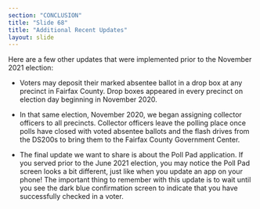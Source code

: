 ```yaml
---
section: "CONCLUSION"
title: "Slide 68"
title: "Additional Recent Updates"
layout: slide
---
```


Here are a few other updates that were implemented prior to the November 2021 election:

- Voters may deposit their marked absentee ballot in a drop box at any precinct in Fairfax County. Drop boxes appeared in every precinct on election day beginning in November 2020.

- In that same election, November 2020, we began assigning collector officers to all precincts. Collector officers leave the polling place once polls have closed with voted absentee ballots and the flash drives from the DS200s to bring them to the Fairfax County Government Center.

- The final update we want to share is about the Poll Pad application. If you served prior to the June 2021 election, you may notice the Poll Pad screen looks a bit different, just like when you update an app on your phone! The important thing to remember with this update is to wait until you see the dark blue confirmation screen to indicate that you have successfully checked in a voter.
